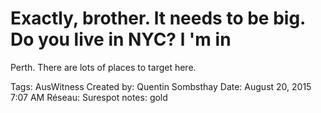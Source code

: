# Exactly, brother. lt needs to be big. Do you live in NYC? l 'm in
Perth. There are lots of places to target here.

Tags: AusWitness
Created by: Quentin Sombsthay
Date: August 20, 2015 7:07 AM
Réseau: Surespot
notes: gold